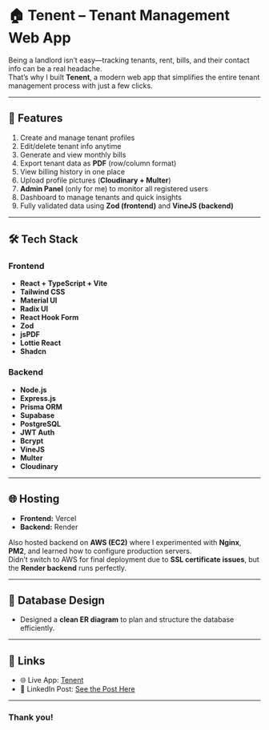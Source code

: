 # 🏠 Tenent – Tenant Management Web App

Being a landlord isn’t easy—tracking tenants, rent, bills, and their contact info can be a real headache.  
That’s why I built **Tenent**, a modern web app that simplifies the entire tenant management process with just a few clicks.  

---

## 👀 Features
1. Create and manage tenant profiles  
2. Edit/delete tenant info anytime  
3. Generate and view monthly bills  
4. Export tenant data as **PDF** (row/column format)  
5. View billing history in one place  
6. Upload profile pictures (**Cloudinary + Multer**)  
7. **Admin Panel** (only for me) to monitor all registered users  
8. Dashboard to manage tenants and quick insights  
9. Fully validated data using **Zod (frontend)** and **VineJS (backend)**  

---

## 🛠️ Tech Stack

### Frontend
- **React + TypeScript + Vite**  
- **Tailwind CSS**  
- **Material UI**  
- **Radix UI**  
- **React Hook Form**  
- **Zod**  
- **jsPDF**  
- **Lottie React**  
- **Shadcn**  

### Backend
- **Node.js**  
- **Express.js**  
- **Prisma ORM**
- **Supabase**   
- **PostgreSQL**  
- **JWT Auth**  
- **Bcrypt**  
- **VineJS**  
- **Multer**  
- **Cloudinary**  

---

## 🌐 Hosting
- **Frontend:** Vercel  
- **Backend:** Render  

Also hosted backend on **AWS (EC2)** where I experimented with **Nginx**, **PM2**, and learned how to configure production servers.  
Didn’t switch to AWS for final deployment due to **SSL certificate issues**, but the **Render backend** runs perfectly.  

---

## 🧠 Database Design
- Designed a **clean ER diagram** to plan and structure the database efficiently.  

---

## 🔗 Links
- 🌐 Live App: [Tenent](https://tenent.vercel.app)  
- 🔗 LinkedIn Post: [See the Post Here](https://www.linkedin.com/posts/salman-masood917_reactjs-typescript-nodejs-activity-7335657334234324992-f8HC?utm_source=share&utm_medium=member_desktop&rcm=ACoAADd0O6sBeSDVUCn3dtSH_bp5ZA16F8o1lUE)  

---

### Thank you!
